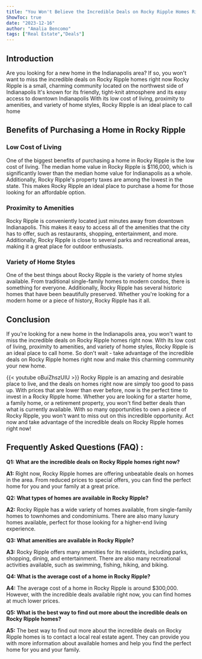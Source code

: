 ```yaml
---
title: "You Won't Believe the Incredible Deals on Rocky Ripple Homes Right Now!"
ShowToc: true 
date: "2023-12-16"
author: "Amalia Bencomo" 
tags: ["Real Estate","Deals"]
---
```

## Introduction
Are you looking for a new home in the Indianapolis area? If so, you won't want to miss the incredible deals on Rocky Ripple homes right now Rocky Ripple is a small, charming community located on the northwest side of Indianapolis It's known for its friendly, tight-knit atmosphere and its easy access to downtown Indianapolis With its low cost of living, proximity to amenities, and variety of home styles, Rocky Ripple is an ideal place to call home

## Benefits of Purchasing a Home in Rocky Ripple

### Low Cost of Living
One of the biggest benefits of purchasing a home in Rocky Ripple is the low cost of living. The median home value in Rocky Ripple is $116,000, which is significantly lower than the median home value for Indianapolis as a whole. Additionally, Rocky Ripple's property taxes are among the lowest in the state. This makes Rocky Ripple an ideal place to purchase a home for those looking for an affordable option.

### Proximity to Amenities
Rocky Ripple is conveniently located just minutes away from downtown Indianapolis. This makes it easy to access all of the amenities that the city has to offer, such as restaurants, shopping, entertainment, and more. Additionally, Rocky Ripple is close to several parks and recreational areas, making it a great place for outdoor enthusiasts.

### Variety of Home Styles
One of the best things about Rocky Ripple is the variety of home styles available. From traditional single-family homes to modern condos, there is something for everyone. Additionally, Rocky Ripple has several historic homes that have been beautifully preserved. Whether you're looking for a modern home or a piece of history, Rocky Ripple has it all.

## Conclusion
If you're looking for a new home in the Indianapolis area, you won't want to miss the incredible deals on Rocky Ripple homes right now. With its low cost of living, proximity to amenities, and variety of home styles, Rocky Ripple is an ideal place to call home. So don't wait - take advantage of the incredible deals on Rocky Ripple homes right now and make this charming community your new home.

{{< youtube oBuiZhszUIU >}} 
Rocky Ripple is an amazing and desirable place to live, and the deals on homes right now are simply too good to pass up. With prices that are lower than ever before, now is the perfect time to invest in a Rocky Ripple home. Whether you are looking for a starter home, a family home, or a retirement property, you won't find better deals than what is currently available. With so many opportunities to own a piece of Rocky Ripple, you won't want to miss out on this incredible opportunity. Act now and take advantage of the incredible deals on Rocky Ripple homes right now!

## Frequently Asked Questions (FAQ) :
**Q1: What are the incredible deals on Rocky Ripple homes right now?**

**A1:** Right now, Rocky Ripple homes are offering unbeatable deals on homes in the area. From reduced prices to special offers, you can find the perfect home for you and your family at a great price. 

**Q2: What types of homes are available in Rocky Ripple?**

**A2:** Rocky Ripple has a wide variety of homes available, from single-family homes to townhomes and condominiums. There are also many luxury homes available, perfect for those looking for a higher-end living experience. 

**Q3: What amenities are available in Rocky Ripple?**

**A3:** Rocky Ripple offers many amenities for its residents, including parks, shopping, dining, and entertainment. There are also many recreational activities available, such as swimming, fishing, hiking, and biking. 

**Q4: What is the average cost of a home in Rocky Ripple?**

**A4:** The average cost of a home in Rocky Ripple is around $300,000. However, with the incredible deals available right now, you can find homes at much lower prices. 

**Q5: What is the best way to find out more about the incredible deals on Rocky Ripple homes?**

**A5:** The best way to find out more about the incredible deals on Rocky Ripple homes is to contact a local real estate agent. They can provide you with more information about available homes and help you find the perfect home for you and your family.



